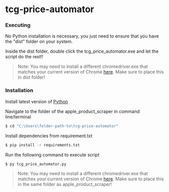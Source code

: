 # tcg-price-automator
### Executing
No Python installation is necessary, you just need to ensure that you have the "dist" folder on your system.

Inside the dist folder, double click the tcg_price_automator.exe and let the script do the rest!!

> Note: You may need to install a different chromedriver.exe that matches your current version of Chrome [here](https://chromedriver.chromium.org/downloads). Make sure to place this in dist folder!

### Installation
Install latest version of [Python](https://www.python.org/downloads/) 

Navigate to the folder of the apple_product_scraper in command line/terminal

```sh
$ cd "C:\Users\folder-path-to\tcg-price-automator"
```

Install dependencies from requirement.txt

```sh
$ pip install -r requirements.txt
```

Run the following command to execute script

```sh
$ py tcg_price_automator.py
```

> Note: You may need to install a different chromedriver.exe that matches your current version of Chrome [here](https://chromedriver.chromium.org/downloads). Make sure to place this in the same folder as apple_product_scraper!


